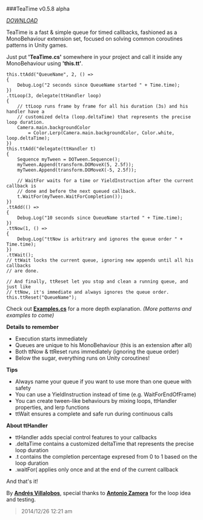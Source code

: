 ###TeaTime v0.5.8 alpha 

_[DOWNLOAD](http://github.com/alvivar/TeaTime/raw/master/TeaTime.zip)_


TeaTime is a fast & simple queue for timed callbacks, fashioned as a
MonoBehaviour extension set, focused on solving common coroutines patterns in
Unity games.

Just put **'TeaTime.cs'** somewhere in your project and call it inside any
MonoBehaviour using **'this.tt'**.


	this.ttAdd("QueueName", 2, () =>
	{
		Debug.Log("2 seconds since QueueName started " + Time.time);
	})
	.ttLoop(3, delegate(ttHandler loop)
	{	
		// ttLoop runs frame by frame for all his duration (3s) and his handler have a
		// customized delta (loop.deltaTime) that represents the precise loop duration.
		Camera.main.backgroundColor 
			= Color.Lerp(Camera.main.backgroundColor, Color.white, loop.deltaTime);
	})
	this.ttAdd("delegate(ttHandler t)
	{
		Sequence myTween = DOTween.Sequence();
		myTween.Append(transform.DOMoveX(5, 2.5f));
		myTween.Append(transform.DOMoveX(-5, 2.5f));

		// WaitFor waits for a time or YieldInstruction after the current callback is
		// done and before the next queued callback.		
		t.WaitFor(myTween.WaitForCompletion());
	})
	.ttAdd(() =>
	{
		Debug.Log("10 seconds since QueueName started " + Time.time);
	})
	.ttNow(1, () =>
	{
		Debug.Log("ttNow is arbitrary and ignores the queue order " + Time.time);
	})
	.ttWait(); 
	// ttWait locks the current queue, ignoring new appends until all his callbacks
	// are done.

	// And finally, ttReset let you stop and clean a running queue, and just like
	// ttNow, it's immediate and always ignores the queue order.
	this.ttReset("QueueName");


Check out
**[Examples.cs](http://github.com/alvivar/TeaTime/blob/master/Examples.cs)**
for a more depth explanation. *(More patterns and examples to come)*


**Details to remember**
- Execution starts immediately
- Queues are unique to his MonoBehaviour (this is an extension after all)
- Both ttNow & ttReset runs immediately (ignoring the queue order)
- Below the sugar, everything runs on Unity coroutines!

**Tips**
- Always name your queue if you want to use more than one queue with safety 
- You can use a YieldInstruction instead of time (e.g. WaitForEndOfFrame)
- You can create tween-like behaviours by mixing loops, ttHandler properties, and lerp functions
- ttWait ensures a complete and safe run during continuous calls

**About ttHandler**
- ttHandler adds special control features to your callbacks
- .deltaTime contains a customized deltaTime that represents the precise loop duration
- .t contains the completion percentage expresed from 0 to 1 based on the loop duration
- .waitFor( applies only once and at the end of the current callback

And that's it!


By **[Andrés Villalobos](http://twitter.com/matnesis)**, special thanks to
**[Antonio Zamora](http://twitter.com/tzamora)** for the loop idea and
testing.

> 2014/12/26 12:21 am
